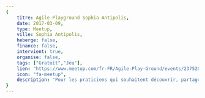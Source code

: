 ```yaml
---
{
	titre: Agile Playground Sophia Antipolis,
	date: 2017-03-09,
	type: Meetup,
	ville: Sophia Antipolis,
	heberge: false,
	finance: false,
	intervient: true,
	organise: false,
	tags: ["Gratuit","Jeu"],
	lien: "https://www.meetup.com/fr-FR/Agile-Play-Ground/events/237520670/",
	icon: "fa-meetup",
	description: "Pour les praticiens qui souhaitent découvrir, partager, améliorer, contribuer, tester et animer des jeux mettants en avant les valeurs de l'agilité"
}
---
```

